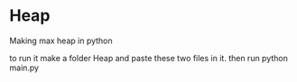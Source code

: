 # Heap
Making max heap in python

to run it make a folder Heap and paste these two files in it.
then run
python main.py

